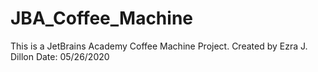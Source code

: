# JBA_Coffee_Machine

This is a JetBrains Academy Coffee Machine Project.
Created by Ezra J. Dillon
Date: 05/26/2020
